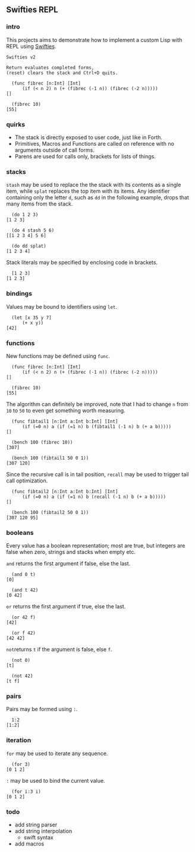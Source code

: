 ## Swifties REPL

### intro
This projects aims to demonstrate how to implement a custom Lisp with REPL using [Swifties](https://github.com/codr7/swifties).

```
Swifties v2

Return evaluates completed forms,
(reset) clears the stack and Ctrl+D quits.

  (func fibrec [n:Int] [Int]
      (if (< n 2) n (+ (fibrec (-1 n)) (fibrec (-2 n)))))
[]

  (fibrec 10)
[55]
```

### quirks
- The stack is directly exposed to user code, just like in Forth.
- Primitives, Macros and Functions are called on reference with no arguments outside of call forms.
- Parens are used for calls only, brackets for lists of things.

### stacks
`stash` may be used to replace the the stack with its contents as a single item, while `splat` replaces the top item with its items. Any identifier containing only the letter `d`, such as `dd` in the following example, drops that many items from the stack.

```
  (do 1 2 3)
[1 2 3]

  (do 4 stash 5 6)
[[1 2 3 4] 5 6]

  (do dd splat)
[1 2 3 4]
```

Stack literals may be specified by enclosing code in brackets.

```
  [1 2 3]
[1 2 3]
```

### bindings
Values may be bound to identifiers using `let`.

```
  (let [x 35 y 7]
      (+ x y))
[42]
```

### functions
New functions may be defined using `func`.

```
  (func fibrec [n:Int] [Int]
      (if (< n 2) n (+ (fibrec (-1 n)) (fibrec (-2 n)))))
[]

  (fibrec 10)
[55]
```
The algorithm can definitely be improved, note that I had to change `n` from `10` to `50` to even get something worth measuring.

```
  (func fibtail1 [n:Int a:Int b:Int] [Int]
      (if (=0 n) a (if (=1 n) b (fibtail1 (-1 n) b (+ a b)))))
[]

  (bench 100 (fibrec 10))
[307]

  (bench 100 (fibtail1 50 0 1))
[307 120]
```

Since the recursive call is in tail position, `recall` may be used to trigger tail call optimization.

```
  (func fibtail2 [n:Int a:Int b:Int] [Int]
      (if (=0 n) a (if (=1 n) b (recall (-1 n) b (+ a b)))))
[]

  (bench 100 (fibtail2 50 0 1))
[307 120 95]
```

### booleans
Every value has a boolean representation; most are true, but integers are false when zero, strings and stacks when empty etc. 

`and` returns the first argument if false, else the last.

```
  (and 0 t)
[0]

  (and t 42)
[0 42]
```

`or` returns the first argument if true, else the last.

```
  (or 42 f)
[42]

  (or f 42)
[42 42]
```

`not`returns `t` if the argument is false, else `f`.

```
  (not 0)
[t]

  (not 42)
[t f]
```

### pairs
Pairs may be formed using `:`.

```
  1:2
[1:2]
```

### iteration
`for` may be used to iterate any sequence.

```
  (for 3)
[0 1 2]
```

`:` may be used to bind the current value.

```
  (for i:3 i)
[0 1 2]
```

### todo
- add string parser
- add string interpolation
    - swift syntax
- add macros
